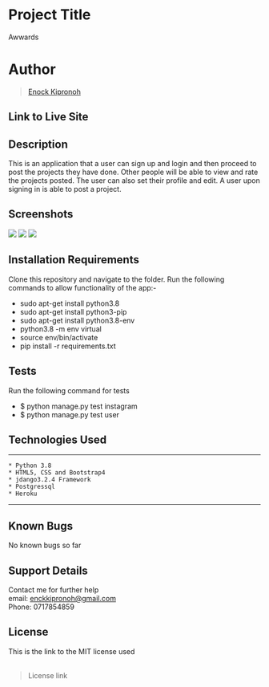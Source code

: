 
# Project Title
Awwards

# Author
> [Enock Kipronoh](https://github.com/encok "encok")


## Link to Live Site 



## Description
This is an application that a user can sign up and login and then proceed to post the projects they have done. Other people will be able to view and rate the projects posted. The user can also set their profile and edit. A user upon signing in is able to post a project.

## Screenshots
<img src="static/images/1.png">
<img src="static/images/2.png">
<img src="static/images/3.png">

## Installation Requirements
Clone this repository and navigate to the folder.
Run the following commands to allow functionality of the app:-

* sudo apt-get install python3.8
* sudo apt-get install python3-pip
* sudo apt-get install python3.8-env
* python3.8 -m env virtual
* source env/bin/activate
* pip install -r requirements.txt
## Tests
Run the following command for tests<br>
* $ python manage.py test instagram
* $ python manage.py test user

## Technologies Used
---
```
* Python 3.8
* HTML5, CSS and Bootstrap4
* jdango3.2.4 Framework
* Postgressql
* Heroku
```
---
## Known Bugs
No known bugs so far

## Support Details
Contact me for further help<br/> 
email: enckkipronoh@gmail.com<br/>
Phone: 0717854859
## License
This is the link to the MIT license used<br/><br/>
> License link


